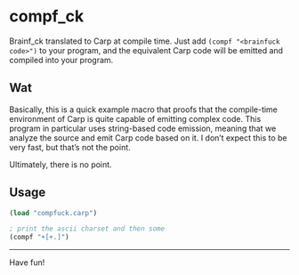 # compf_ck

Brainf_ck translated to Carp at compile time. Just add `(compf "<brainfuck code>")` to
your program, and the equivalent Carp code will be emitted and compiled into your program.

## Wat

Basically, this is a quick example macro that proofs that the compile-time environment of
Carp is quite capable of emitting complex code. This program in particular uses
string-based code emission, meaning that we analyze the source and emit Carp code based on
it. I don’t expect this to be very fast, but that’s not the point.

Ultimately, there is no point.

## Usage

```clojure
(load "compfuck.carp")

; print the ascii charset and then some
(compf "+[+.]")
```

<hr/>

Have fun!
